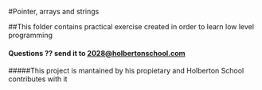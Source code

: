 #Pointer, arrays and strings

##This folder contains practical exercise created in order to learn low level programming

#### Questions ??  send it to 2028@holbertonschool.com

#####This project is mantained by his propietary and Holberton School contributes with it
